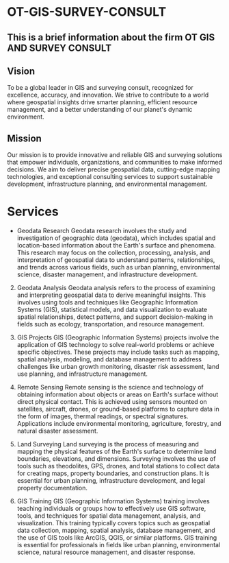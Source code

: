 # OT-GIS-SURVEY-CONSULT
This is a brief information about the firm OT GIS AND SURVEY CONSULT
---

## Vision
To be a global leader in GIS and surveying consult, recognized for excellence, accuracy, and innovation. We strive to contribute to a world where geospatial insights drive smarter planning, efficient resource management, and a better understanding of our planet's dynamic environment.

## Mission
Our mission is to provide innovative and reliable GIS and surveying solutions that empower individuals, organizations, and communities to make informed decisions. We aim to deliver precise geospatial data, cutting-edge mapping technologies, and exceptional consulting services to support sustainable development, infrastructure planning, and environmental management.

# Services

+ Geodata Research
Geodata research involves the study and investigation of geographic data (geodata), which includes spatial and location-based information about the Earth's surface and phenomena. This research may focus on the collection, processing, analysis, and interpretation of geospatial data to understand patterns, relationships, and trends across various fields, such as urban planning, environmental science, disaster management, and infrastructure development.

2. Geodata Analysis
Geodata analysis refers to the process of examining and interpreting geospatial data to derive meaningful insights. This involves using tools and techniques like Geographic Information Systems (GIS), statistical models, and data visualization to evaluate spatial relationships, detect patterns, and support decision-making in fields such as ecology, transportation, and resource management.

3. GIS Projects
GIS (Geographic Information Systems) projects involve the application of GIS technology to solve real-world problems or achieve specific objectives. These projects may include tasks such as mapping, spatial analysis, modeling, and database management to address challenges like urban growth monitoring, disaster risk assessment, land use planning, and infrastructure management.

4. Remote Sensing
Remote sensing is the science and technology of obtaining information about objects or areas on Earth's surface without direct physical contact. This is achieved using sensors mounted on satellites, aircraft, drones, or ground-based platforms to capture data in the form of images, thermal readings, or spectral signatures. Applications include environmental monitoring, agriculture, forestry, and natural disaster assessment.

5. Land Surveying
Land surveying is the process of measuring and mapping the physical features of the Earth's surface to determine land boundaries, elevations, and dimensions. Surveying involves the use of tools such as theodolites, GPS, drones, and total stations to collect data for creating maps, property boundaries, and construction plans. It is essential for urban planning, infrastructure development, and legal property documentation.

6. GIS Training
GIS (Geographic Information Systems) training involves teaching individuals or groups how to effectively use GIS software, tools, and techniques for spatial data management, analysis, and visualization. This training typically covers topics such as geospatial data collection, mapping, spatial analysis, database management, and the use of GIS tools like ArcGIS, QGIS, or similar platforms. GIS training is essential for professionals in fields like urban planning, environmental science, natural resource management, and disaster response.

